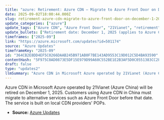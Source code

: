 ```yaml
---
title: "azure: Retirement: Azure CDN – Migrate to Azure Front Door on December 1, 2025"
date: 2025-09-02T18:00:44.000Z
slug: retirement-azure-cdn-migrate-to-azure-front-door-on-december-1-2025
update_categories: ["azure"]
update_tags: ["Azure CDN", "Azure Front Door", "21Vianet", "retirement", "migration", "China", "end-of-life", "2025-12-01"]
update_bullets: ["Retirement date: December 1, 2025 (applies to Azure CDN in China, operated by 21Vianet).", "Scope: all customers currently using Azure CDN in Azure China.", "Recommended action: plan and migrate workloads to Azure Front Door or another supported CDN offering prior to the retirement date.", "Technical note: Azure CDN in China is implemented on top of local CDN providers' POPs — verify equivalent coverage and performance in target solution.", "Migration steps (high level): assess usage, choose replacement (Azure Front Door), update configurations and DNS, test end-to-end, and cut over before 2025-12-01.", "Support: contact Microsoft/21Vianet support for migration guidance and timeline-specific questions."]
timeframes: ["2025-09"]
link: "https://azure.microsoft.com/updates?id=501174"
source: "Azure Updates"
timeframeKey: "2025-09"
id: "364CB2E8DD4EF5C0266DAAB245B971AB0F7BE143AD9553C19D012C5D4BA93590"
contentHash: "5F975C0AD0873E5DF15E979D99A60C552BE1E2B3AF5D0C0551383CC2F656A79C"
draft: false
type: "updates2"
llmSummary: "Azure CDN in Microsoft Azure operated by 21Vianet (Azure China) will be retired on December 1, 2025. Customers using Azure CDN in China must migrate to alternative services such as Azure Front Door before that date. The service is built on local CDN providers' POPs."
---
```


Azure CDN in Microsoft Azure operated by 21Vianet (Azure China) will be retired on December 1, 2025. Customers using Azure CDN in China must migrate to alternative services such as Azure Front Door before that date. The service is built on local CDN providers' POPs.

- **Source:** [Azure Updates](https://azure.microsoft.com/updates?id=501174)
